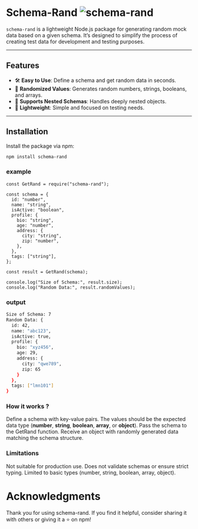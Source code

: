 # **Schema-Rand** ![schema-rand](https://img.shields.io/badge/schema--rand-v1.0.4-blue)

`schema-rand` is a lightweight Node.js package for generating random mock data based on a given schema. It’s designed to simplify the process of creating test data for development and testing purposes.

---

## **Features**
- 🛠️ **Easy to Use**: Define a schema and get random data in seconds.
- 🎲 **Randomized Values**: Generates random numbers, strings, booleans, and arrays.
- 🔄 **Supports Nested Schemas**: Handles deeply nested objects.
- 🚀 **Lightweight**: Simple and focused on testing needs.

---

## **Installation**

Install the package via npm:

```bash
npm install schema-rand
```

### example
```shell
const GetRand = require("schema-rand");

const schema = {
  id: "number",
  name: "string",
  isActive: "boolean",
  profile: {
    bio: "string",
    age: "number",
    address: {
      city: "string",
      zip: "number",
    },
  },
  tags: ["string"],
};

const result = GetRand(schema);

console.log("Size of Schema:", result.size);
console.log("Random Data:", result.randomValues);
```
### output

```bash
Size of Schema: 7
Random Data: {
  id: 42,
  name: "abc123",
  isActive: true,
  profile: {
    bio: "xyz456",
    age: 29,
    address: {
      city: "qwe789",
      zip: 65
    }
  },
  tags: ["lmn101"]
}
```

### How it works ?

Define a schema with key-value pairs.
The values should be the expected data type (**number**, **string**, **boolean**, **array**, or **object**).
Pass the schema to the GetRand function.
Receive an object with randomly generated data matching the schema structure.

### Limitations

Not suitable for production use.
Does not validate schemas or ensure strict typing.
Limited to basic types (number, string, boolean, array, object).

# Acknowledgments
Thank you for using schema-rand. If you find it helpful, consider sharing it with others or giving it a ⭐ on npm!